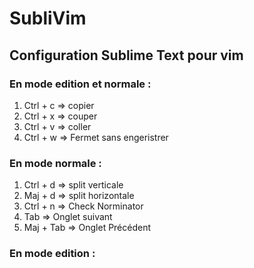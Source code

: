SubliVim
========

Configuration Sublime Text pour vim
------------

### En mode edition et normale : ######
1.	Ctrl + c => copier
2.	Ctrl + x => couper
3.	Ctrl + v => coller
4.	Ctrl + w => Fermet sans engeristrer

### En mode normale : ######
1.	Ctrl + d  => split verticale
2.	Maj + d   => split horizontale
3.	Ctrl + n  => Check Norminator
4.	Tab       => Onglet suivant
5.	Maj + Tab => Onglet Précédent

### En mode edition : ######

